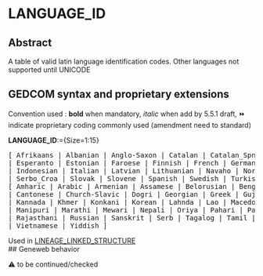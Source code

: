 ﻿# LANGUAGE_ID
## Abstract
A table of valid latin language identification codes.
Other languages not supported until UNICODE


## GEDCOM syntax and proprietary extensions
Convention used : **bold** when mandatory, _italic_ when add by 5.5.1 draft, &#x23E9; indicate proprietary coding commonly used (amendment need to standard)<br />

**LANGUAGE_ID**:={Size=1:15}
<pre>
[ Afrikaans | Albanian | Anglo-Saxon | Catalan | Catalan_Spn | Czech | Danish | Dutch | English
| Esperanto | Estonian | Faroese | Finnish | French | German | Hawaiian | Hungarian | Icelandic
| Indonesian | Italian | Latvian | Lithuanian | Navaho | Norwegian | Polish | Portuguese | Romanian
| Serbo_Croa | Slovak | Slovene | Spanish | Swedish | Turkish | Wendic ]
[ Amharic | Arabic | Armenian | Assamese | Belorusian | Bengali | Braj | Bulgarian | Burmese
| Cantonese | Church-Slavic | Dogri | Georgian | Greek | Gujarati | Hebrew | Hindi | Japanese
| Kannada | Khmer | Konkani | Korean | Lahnda | Lao | Macedonian | Maithili | Malayalam | Mandrin
| Manipuri | Marathi | Mewari | Nepali | Oriya | Pahari | Pali | Panjabi | Persian | Prakrit | Pusto
| Rajasthani | Russian | Sanskrit | Serb | Tagalog | Tamil | Telugu | Thai | Tibetan | Ukrainian | Urdu
| Vietnamese | Yiddish ]
</pre>
Used in <a href=Ged.LINEAGE_LINKED_STRUCTURE.md>LINEAGE_LINKED_STRUCTURE</a><br />## Geneweb behavior


:warning: to be continued/checked

